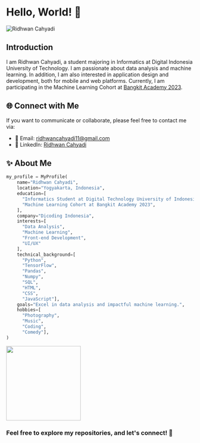 # Hello, World! 👋

![Ridhwan Cahyadi](https://pbs.twimg.com/profile_banners/1416075743344300041/1703432611/1080x360)

## Introduction

I am Ridhwan Cahyadi, a student majoring in Informatics at Digital Indonesia University of Technology. I am passionate about data analysis and machine learning. In addition, I am also interested in application design and development, both for mobile and web platforms. Currently, I am participating in the Machine Learning Cohort at [Bangkit Academy 2023](https://www.linkedin.com/company/bangkit-academy/mycompany/).

## 🌐 Connect with Me

If you want to communicate or collaborate, please feel free to contact me via:

- 📧 Email: ridhwancahyadi11@gmail.com
- 💼 LinkedIn: [Ridhwan Cahyadi](https://www.linkedin.com/in/ridhwancahyadi/)

## ✨ About Me

```python
my_profile = MyProfile(
    name="Ridhwan Cahyadi",
    location="Yogyakarta, Indonesia",
    education=[
      "Informatics Student at Digital Technology University of Indonesia",
      "Machine Learning Cohort at Bangkit Academy 2023",
    ],
    company="Dicoding Indonesia",
    interests=[
      "Data Analysis",
      "Machine Learning",
      "Front-end Development",
      "UI/UX"
    ],
    technical_background=[
      "Python",
      "TensorFlow",
      "Pandas",
      "Numpy",
      "SQL",
      "HTML",
      "CSS",
      "JavaScript"],
    goals="Excel in data analysis and impactful machine learning.",
    hobbies=[
      "Photography",
      "Music",
      "Coding",
      "Comedy"],
)
```

<a href="https://github.com/anuraghazra/convoychat">
<img height=200 align="center" src="https://github-readme-stats.vercel.app/api/top-langs?username=ridhwancahyadi&layout=compact&theme=tokyonight&langs_count=8&card_width=300" />
</a>

### Feel free to explore my repositories, and let's connect! 🚀

